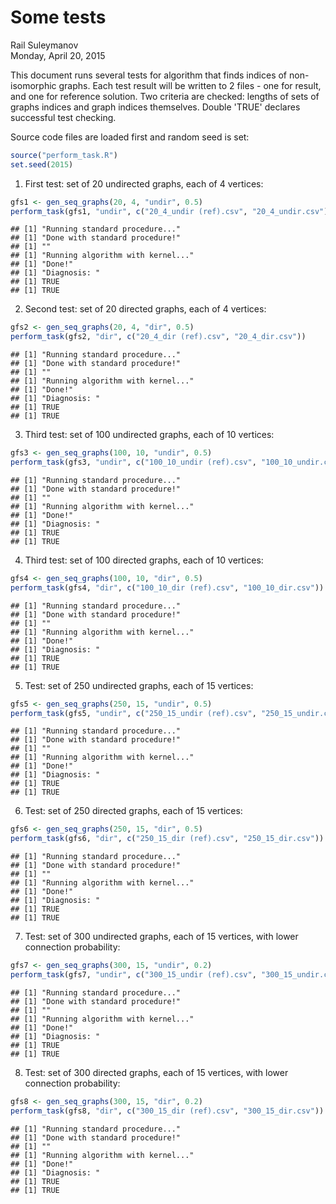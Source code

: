 # Some tests
Rail Suleymanov  
Monday, April 20, 2015  

This document runs several tests for algorithm that finds indices of non-isomorphic graphs. Each test result will be written to 2 files - one for result, and one for reference solution. Two criteria are checked: lengths of sets of graphs indices and graph indices themselves. Double 'TRUE' declares successful test checking.

Source code files are loaded first and random seed is set:


```r
source("perform_task.R")
set.seed(2015)
```

1) First test: set of 20 undirected graphs, each of 4 vertices:


```r
gfs1 <- gen_seq_graphs(20, 4, "undir", 0.5)
perform_task(gfs1, "undir", c("20_4_undir (ref).csv", "20_4_undir.csv"))
```

```
## [1] "Running standard procedure..."
## [1] "Done with standard procedure!"
## [1] ""
## [1] "Running algorithm with kernel..."
## [1] "Done!"
## [1] "Diagnosis: "
## [1] TRUE
## [1] TRUE
```

2) Second test: set of 20 directed graphs, each of 4 vertices:


```r
gfs2 <- gen_seq_graphs(20, 4, "dir", 0.5)
perform_task(gfs2, "dir", c("20_4_dir (ref).csv", "20_4_dir.csv"))
```

```
## [1] "Running standard procedure..."
## [1] "Done with standard procedure!"
## [1] ""
## [1] "Running algorithm with kernel..."
## [1] "Done!"
## [1] "Diagnosis: "
## [1] TRUE
## [1] TRUE
```

3) Third test: set of 100 undirected graphs, each of 10 vertices:


```r
gfs3 <- gen_seq_graphs(100, 10, "undir", 0.5)
perform_task(gfs3, "undir", c("100_10_undir (ref).csv", "100_10_undir.csv"))
```

```
## [1] "Running standard procedure..."
## [1] "Done with standard procedure!"
## [1] ""
## [1] "Running algorithm with kernel..."
## [1] "Done!"
## [1] "Diagnosis: "
## [1] TRUE
## [1] TRUE
```

4) Third test: set of 100 directed graphs, each of 10 vertices:


```r
gfs4 <- gen_seq_graphs(100, 10, "dir", 0.5)
perform_task(gfs4, "dir", c("100_10_dir (ref).csv", "100_10_dir.csv"))
```

```
## [1] "Running standard procedure..."
## [1] "Done with standard procedure!"
## [1] ""
## [1] "Running algorithm with kernel..."
## [1] "Done!"
## [1] "Diagnosis: "
## [1] TRUE
## [1] TRUE
```

5) Test: set of 250 undirected graphs, each of 15 vertices:


```r
gfs5 <- gen_seq_graphs(250, 15, "undir", 0.5)
perform_task(gfs5, "undir", c("250_15_undir (ref).csv", "250_15_undir.csv"))
```

```
## [1] "Running standard procedure..."
## [1] "Done with standard procedure!"
## [1] ""
## [1] "Running algorithm with kernel..."
## [1] "Done!"
## [1] "Diagnosis: "
## [1] TRUE
## [1] TRUE
```

6) Test: set of 250 directed graphs, each of 15 vertices:


```r
gfs6 <- gen_seq_graphs(250, 15, "dir", 0.5)
perform_task(gfs6, "dir", c("250_15_dir (ref).csv", "250_15_dir.csv"))
```

```
## [1] "Running standard procedure..."
## [1] "Done with standard procedure!"
## [1] ""
## [1] "Running algorithm with kernel..."
## [1] "Done!"
## [1] "Diagnosis: "
## [1] TRUE
## [1] TRUE
```

7) Test: set of 300 undirected graphs, each of 15 vertices, with lower connection probability:


```r
gfs7 <- gen_seq_graphs(300, 15, "undir", 0.2)
perform_task(gfs7, "undir", c("300_15_undir (ref).csv", "300_15_undir.csv"))
```

```
## [1] "Running standard procedure..."
## [1] "Done with standard procedure!"
## [1] ""
## [1] "Running algorithm with kernel..."
## [1] "Done!"
## [1] "Diagnosis: "
## [1] TRUE
## [1] TRUE
```

8) Test: set of 300 directed graphs, each of 15 vertices, with lower connection probability:


```r
gfs8 <- gen_seq_graphs(300, 15, "dir", 0.2)
perform_task(gfs8, "dir", c("300_15_dir (ref).csv", "300_15_dir.csv"))
```

```
## [1] "Running standard procedure..."
## [1] "Done with standard procedure!"
## [1] ""
## [1] "Running algorithm with kernel..."
## [1] "Done!"
## [1] "Diagnosis: "
## [1] TRUE
## [1] TRUE
```

